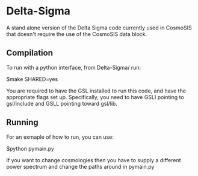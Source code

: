 Delta-Sigma
===========
A stand alone version of the Delta Sigma code currently used in CosmoSIS that doesn't require the use of the CosmoSIS data block.

Compilation
-----------
To run with a python interface, from Delta-Sigma/ run:

$make SHARED=yes

You are required to have the GSL installed to run this code, and have
the appropriate flags set up. Specifically, you need to have
GSLI pointing to gsl/include and GSLL pointing toward gsl/lib.

Running
-------
For an exmaple of how to run, you can use:

$python pymain.py

If you want to change cosmologies then you have to supply a different power spectrum and change the paths around in pymain.py
